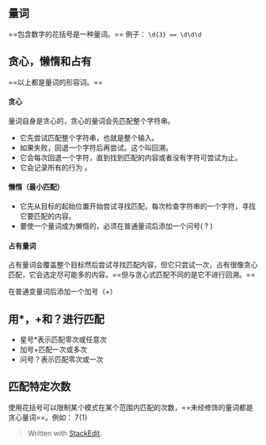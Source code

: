 ## 量词
==包含数字的花括号是一种量词。==
例子：
`\d{3} == \d\d\d`

## 贪心，懒惰和占有
==以上都是量词的形容词。==

#### 贪心
量词自身是贪心的，贪心的量词会先匹配整个字符串。
- 它先尝试匹配整个字符串，也就是整个输入。
- 如果失败，回退一个字符后再尝试。这个叫回溯。
- 它会每次回退一个字符，直到找到匹配的内容或者没有字符可尝试为止。
- 它会记录所有的行为 。

#### 懒惰（最小匹配）
- 它先从目标的起始位置开始尝试寻找匹配，每次检查字符串的一个字符，寻找它要匹配的内容。
- 要使一个量词成为懒惰的，必须在普通量词后添加一个问号( ? )
#### 占有量词
占有量词会覆盖整个目标然后尝试寻找匹配内容，但它只尝试一次，占有很像贪心匹配，它会选定尽可能多的内容。==但与贪心式匹配不同的是它不进行回溯。==

在普通变量词后添加一个加号（+）

## 用*，+和？进行匹配
- 星号*表示匹配零次或任意次
- 加号+匹配一次或多次
- 问号？表示匹配零次或一次
## 匹配特定次数
使用花括号可以限制某个模式在某个范围内匹配的次数，==未经修饰的量词都是贪心量词==。例如：
7{1}


> Written with [StackEdit](https://stackedit.io/).
<!--stackedit_data:
eyJoaXN0b3J5IjpbLTE3Mzg2ODgzNDQsMzU2MDI4MjJdfQ==
-->